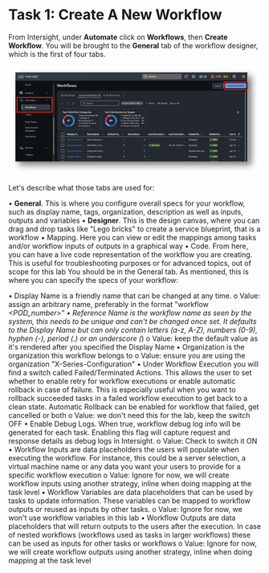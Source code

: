 # Task 1: Create A New Workflow

From Intersight, under **Automate** click on **Workflows**, then **Create Workflow**.
You will be brought to the **General** tab of the workflow designer, which is the first of four tabs.

![Create A Workflow 1](./CreateAWorkflow1.png "Create A Workflow 1")

Let's describe what those tabs are used for:

•	**General**. This is where you configure overall specs for your workflow, such as display name, tags, organization, description as well as inputs, outputs and variables
•	**Designer**. This is the design canvas, where you can drag and drop tasks like "Lego bricks" to create a service blueprint, that is a workflow
•	Mapping. Here you can view or edit the mappings among tasks and/or workflow inputs of outputs in a graphical way
•	Code. From here, you can have a live code representation of the workflow you are creating. This is useful for troubleshooting purposes or for advanced topics, out of scope for this lab 
You should be in the General tab. As mentioned, this is where you can specify the specs of your workflow: 

•	Display Name is a friendly name that can be changed at any time. 
o	Value: assign an arbitrary name, preferably in the format "workflow _<POD_number>"
•	Reference Name is the workflow name as seen by the system, this needs to be unique and can't be changed once set. It defaults to the Display Name but can only contain letters (a-z, A-Z), numbers (0-9), hyphen (-), period (.) or an underscore (_)
o	Value: keep the default value as it's rendered after you specified the Display Name
•	Organization is the organization this workflow belongs to
o	Value: ensure you are using the organization "X-Series-Configuration"
•	Under Workflow Execution you will find a switch called Failed/Terminated Actions. This allows the user to set whether to enable retry for workflow executions or enable automatic rollback in case of failure. This is especially useful when you want to rollback succeeded tasks in a failed workflow execution to get back to a clean state. Automatic Rollback can be enabled for workflow that failed, get cancelled or both
o	Value: we don't need this for the lab, keep the switch OFF
•	Enable Debug Logs. When true, workflow debug log info will be generated for each task. Enabling this flag will capture request and response details as debug logs in Intersight.
o	Value: Check to switch it ON
•	Workflow Inputs are data placeholders the users will populate when executing the workflow. For instance, this could be a server selection, a virtual machine name or any data you want your users to provide for a specific workflow execution
o	Value: Ignore for now, we will create workflow inputs using another strategy, inline when doing mapping at the task level
•	Workflow Variables are data placeholders that can be used by tasks to update information. These variables can be mapped to workflow outputs or reused as inputs by other tasks. 
o	Value: Ignore for now, we won't use workflow variables in this lab
•	Workflow Outputs are data placeholders that will return outputs to the users after the execution. In case of nested workflows (workflows used as tasks in larger workflows) these can be used as inputs for other tasks or workflows
o	Value: Ignore for now, we will create workflow outputs using another strategy, inline when doing mapping at the task level
